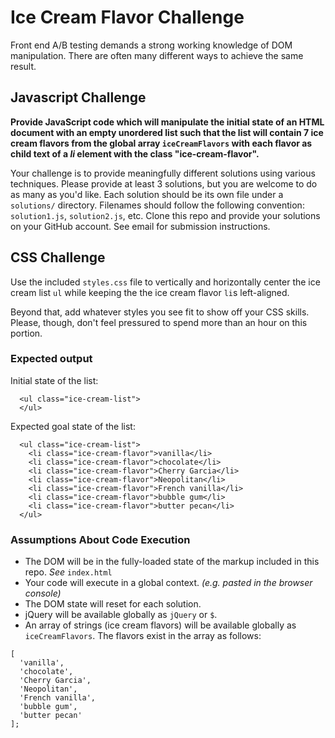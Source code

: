 # Ice Cream Flavor Challenge

Front end A/B testing demands a strong working knowledge of DOM manipulation. There are often many different ways to achieve the same result.

## Javascript Challenge

**Provide JavaScript code which will manipulate the initial state of an HTML document with an empty unordered list such that the list will contain 7 ice cream flavors from the global array `iceCreamFlavors` with each flavor as child text of a _li_ element with the class "ice-cream-flavor".**

Your challenge is to provide meaningfully different solutions using various techniques. Please provide at least 3 solutions, but you are welcome to do as many as you'd like. Each solution should be its own file under a `solutions/` directory. Filenames should follow the following convention: `solution1.js`, `solution2.js`, etc. Clone this repo and provide your solutions on your GitHub account. See email for submission instructions.

## CSS Challenge

Use the included `styles.css` file to vertically and horizontally center the ice cream list `ul` while keeping the the ice cream flavor `li`s left-aligned.

Beyond that, add whatever styles you see fit to show off your CSS skills. Please, though, don't feel pressured to spend more than an hour on this portion.

### Expected output

Initial state of the list:

```
  <ul class="ice-cream-list">
  </ul>
```

Expected goal state of the list:

```
  <ul class="ice-cream-list">
    <li class="ice-cream-flavor">vanilla</li>
    <li class="ice-cream-flavor">chocolate</li>
    <li class="ice-cream-flavor">Cherry Garcia</li>
    <li class="ice-cream-flavor">Neopolitan</li>
    <li class="ice-cream-flavor">French vanilla</li>
    <li class="ice-cream-flavor">bubble gum</li>
    <li class="ice-cream-flavor">butter pecan</li>
  </ul>
```

### Assumptions About Code Execution

- The DOM will be in the fully-loaded state of the markup included in this repo. _See_ `index.html`
- Your code will execute in a global context. _(e.g. pasted in the browser console)_
- The DOM state will reset for each solution.
- jQuery will be available globally as `jQuery` or `$`.
- An array of strings (ice cream flavors) will be available globally as `iceCreamFlavors`. The flavors exist in the array as follows:

```
[
  'vanilla',
  'chocolate',
  'Cherry Garcia',
  'Neopolitan',
  'French vanilla',
  'bubble gum',
  'butter pecan'
];
```
